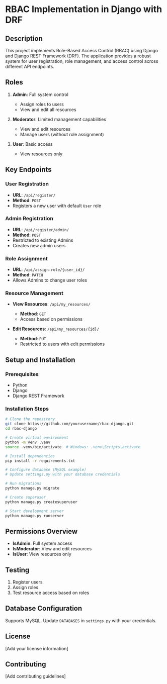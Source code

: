 # RBAC Implementation in Django with DRF

## Description

This project implements Role-Based Access Control (RBAC) using Django and Django REST Framework (DRF). The application provides a robust system for user registration, role management, and access control across different API endpoints.

## Roles

1. **Admin**: Full system control
   - Assign roles to users
   - View and edit all resources

2. **Moderator**: Limited management capabilities
   - View and edit resources
   - Manage users (without role assignment)

3. **User**: Basic access
   - View resources only

## Key Endpoints

### User Registration
- **URL**: `/api/register/`
- **Method**: `POST`
- Registers a new user with default `User` role

### Admin Registration
- **URL**: `/api/register/admin/`
- **Method**: `POST`
- Restricted to existing Admins
- Creates new admin users

### Role Assignment
- **URL**: `/api/assign-role/{user_id}/`
- **Method**: `PATCH`
- Allows Admins to change user roles

### Resource Management
- **View Resources**: `/api/my_resources/`
  - **Method**: `GET`
  - Access based on permissions

- **Edit Resources**: `/api/my_resources/{id}/`
  - **Method**: `PUT`
  - Restricted to users with edit permissions

## Setup and Installation

### Prerequisites
- Python
- Django
- Django REST Framework

### Installation Steps
```bash
# Clone the repository
git clone https://github.com/yourusername/rbac-django.git
cd rbac-django

# Create virtual environment
python -m venv .venv
source .venv/bin/activate  # Windows: .venv\Scripts\activate

# Install dependencies
pip install -r requirements.txt

# Configure database (MySQL example)
# Update settings.py with your database credentials

# Run migrations
python manage.py migrate

# Create superuser
python manage.py createsuperuser

# Start development server
python manage.py runserver
```

## Permissions Overview
- **IsAdmin**: Full system access
- **IsModerator**: View and edit resources
- **IsUser**: View resources only

## Testing
1. Register users
2. Assign roles
3. Test resource access based on roles

## Database Configuration
Supports MySQL. Update `DATABASES` in `settings.py` with your credentials.

## License
[Add your license information]

## Contributing
[Add contributing guidelines]